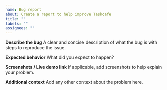 ```yaml
---
name: Bug report
about: Create a report to help improve Taskcafe
title: ""
labels: ""
assignees: ""
---
```


**Describe the bug**
A clear and concise description of what the bug is with steps to reproduce the issue.

**Expected behavior**
What did you expect to happen?

**Screenshots / Live demo link**
If applicable, add screenshots to help explain your problem.

**Additional context**
Add any other context about the problem here.

<!--

Please read the contributing guide before working on any new pull requests!

If you would like to ask a question regarding a possible bug or feature request, please
join the Taskcafe discord - https://discord.gg/JkQDruh

-->
